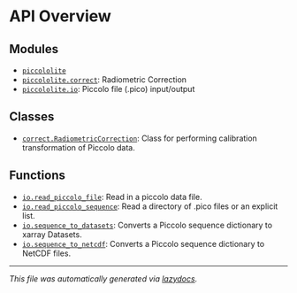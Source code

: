 <!-- markdownlint-disable -->

# API Overview

## Modules

- [`piccololite`](./piccololite.md#module-piccololite)
- [`piccololite.correct`](./piccololite.correct.md#module-piccololitecorrect): Radiometric Correction
- [`piccololite.io`](./piccololite.io.md#module-piccololiteio): Piccolo file (.pico) input/output

## Classes

- [`correct.RadiometricCorrection`](./piccololite.correct.md#class-radiometriccorrection): Class for performing calibration transformation of Piccolo data.

## Functions

- [`io.read_piccolo_file`](./piccololite.io.md#function-read_piccolo_file): Read in a piccolo data file.
- [`io.read_piccolo_sequence`](./piccololite.io.md#function-read_piccolo_sequence): Read a directory of .pico files or an explicit list.
- [`io.sequence_to_datasets`](./piccololite.io.md#function-sequence_to_datasets): Converts a Piccolo sequence dictionary to xarray Datasets.
- [`io.sequence_to_netcdf`](./piccololite.io.md#function-sequence_to_netcdf): Converts a Piccolo sequence dictionary to NetCDF files.


---

_This file was automatically generated via [lazydocs](https://github.com/ml-tooling/lazydocs)._
